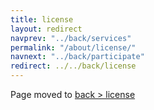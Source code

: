 ```yaml
---
title: license
layout: redirect
navprev: "../back/services"
permalink: "/about/license/"
navnext: "../back/participate"
redirect: ../../back/license
---
```


Page moved to [back > license](/back/license)
